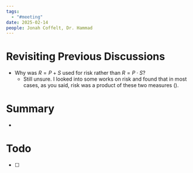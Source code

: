 ```yaml
---
tags:
  - "#meeting"
date: 2025-02-14
people: Jonah Coffelt, Dr. Hammad
---
```

# Revisiting Previous Discussions
- Why was $R=P+S$ used for risk rather than $R=P\cdot S$?
	- Still unsure. I looked into some works on risk and found that in most cases, as you said, risk was a product of these two measures (). 

# Summary
- 

# Todo
- [ ]     